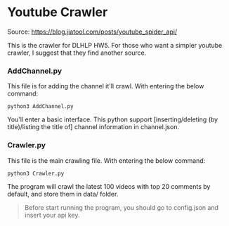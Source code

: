 # Youtube Crawler

Source: https://blog.jiatool.com/posts/youtube_spider_api/

This is the crawler for DLHLP HW5. For those who want a simpler youtube crawler, I suggest that they find another source.  

### AddChannel.py
This file is for adding the channel it'll crawl. With entering the below command:  
```
python3 AddChannel.py
```
You'll enter a basic interface. This python support [inserting/deleting (by title)/listing the title of] channel information in channel.json.

### Crawler.py
This file is the main crawling file. With entering the below command:
```
python3 Crawler.py
```
The program will crawl the latest 100 videos with top 20 comments by default, and store them in data/ folder.
> Before start running the program, you should go to config.json and insert your api key.
